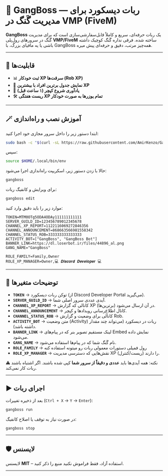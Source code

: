 # 🤖 GangBoss — ربات دیسکورد برای مدیریت گَنگ در VMP (FiveM)

**GangBoss** یک ربات حرفه‌ای، سریع و کاملاً قابل‌سفارشی‌سازی است که برای مدیریت گَنگ در سرورهای رول‌پلی **VMP/FiveM** ساخته شده.
فرقی نداره گَنگ کوچیک داشته باشی یا یه مافیای بزرگ، با GangBoss همه‌چیز مرتب، دقیق و حرفه‌ای پیش میره.

---

## 🚀 قابلیت‌ها

* 📊 **ثبت خودکار XP سرقت‌ها (Rob XP)**
* 📅 **نمایش جدول برترین افراد با بیشترین XP**
* 🧬 **یادآوری شروع کپچر (۱ ساعت قبل)**
* 🛠️ **ریست هفتگی XP تمام یوزرها به صورت خودکار**

---

## 🪄 آموزش نصب و راه‌اندازی

ابتدا دستور زیر را داخل سرور مجازی خود اجرا کنید:

```bash
sudo bash -c "$(curl -sL https://raw.githubusercontent.com/AmirKenzo/GangBoss-DiscordBot/main/install.sh)" @ install
```

سپس:

```bash
source $HOME/.local/bin/env
```

حالا با زدن دستور زیر، اسکریپت راه‌اندازی اجرا می‌شود:

```bash
gangboss
```

برای ویرایش و کانفیگ ربات:

```bash
gangboss edit
```

موارد زیر را باید دقیق وارد کنید:

```env
TOKEN=MTM0OTg5ODA4ODAy111111111111
SERVER_GUILD_ID=123456789012345678
CHANNEL_XP_REPORT=1122116069272846356
CHANNEL_ANNOUNCEMENT=868663566981558342
CHANNEL_STATUS_ROB=333333333333333
ACTIVITY_BOT=["GangBoss", "GangBoss Bot"]
BANNER_LINK=https://dl.loserbot.ir/files/44896_al.png
GANG_NAME="GangBoss"

ROLE_FAMILY=Family,Owner
ROLE_XP_MANAGER=Owner,💻 𝑫𝒊𝒔𝒄𝒐𝒓𝒅 𝑫𝒆𝒗𝒆𝒍𝒐𝒑𝒆𝒓 💻
```

---

## 📖 توضیحات متغیرها

* **`TOKEN`** → توکن ربات دیسکورد (از Discord Developer Portal می‌گیرید).
* **`SERVER_GUILD_ID`** → آیدی عددی سرور اصلی شما.
* **`CHANNEL_XP_REPORT`** → کانالی که گزارش XP (برترین‌ها) در آن ارسال می‌شود.
* **`CHANNEL_ANNOUNCEMENT`** → کانال اطلاع‌رسانی رویدادها و کپچر.
* **`CHANNEL_STATUS_ROB`** → کانالی برای وضعیت و گزارش Rob.
* **`ACTIVITY_BOT`** → متن وضعیت (Activity) ربات در دیسکورد (می‌تواند چند مقدار داشته باشد).
* **`BANNER_LINK`** → لینک مستقیم تصویر بنر که در پیام‌های Embed نمایش داده می‌شود.
* **`GANG_NAME`** → نام گَنگ شما که در پیام‌ها استفاده می‌شود.
* **`ROLE_FAMILY`** → رول فمیلی دستورات معمولی ربات رو میتونه استفاده کنه
* **`ROLE_XP_MANAGER`** → نقش‌هایی که دسترسی مدیریت XP (ریست/کنترل) را دارند.

⚠️ نکته: همه آیدی‌ها باید **عددی و دقیقاً از سرور شما** کپی شده باشند. اگر اشتباه باشند ربات کار نمی‌کند.

---

## ▶️ اجرای ربات

بعد از ذخیره تغییرات (`Ctrl + X` → `Y` → `Enter`):

```bash
gangboss run
```

در صورت نیاز به توقف یا اصلاح کانفیگ:

```bash
gangboss stop
```

---

## 🛡️ لایسنس

لایسنس **MIT** – استفاده آزاد، فقط فراموش نکنید منبع را ذکر کنید.

---
